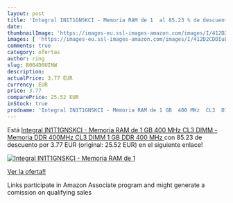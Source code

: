 ```yaml
---
layout: post
title: 'Integral IN1T1GNSKCI - Memoria RAM de 1  al 85.23 % de descuento'
date: 
thumbnailImage: 'https://images-eu.ssl-images-amazon.com/images/I/412D2CDDIuL._SL200_.jpg'
images: [ 'https://images-eu.ssl-images-amazon.com/images/I/412D2CDDIuL._SL200_.jpg' ]
comments: true
category: ofertas
author: ring
slug: B004D0UINW
description:
actualPrice: 3.77 EUR
currency: EUR
price: 3.77
comparePrice: 25.52 EUR
inStock: true
prodname: 'Integral IN1T1GNSKCI - Memoria RAM de 1 GB  400 MHz  CL3  DIMM - Memoria  DDR  400MHz  CL3  DIMM  1 GB  DDR  400 MHz '
---
```


Está [Integral IN1T1GNSKCI - Memoria RAM de 1 GB  400 MHz  CL3  DIMM - Memoria  DDR  400MHz  CL3  DIMM  1 GB  DDR  400 MHz ](https://www.amazon.es/dp/B004D0UINW/?tag=tolees-21) con 85.23 de descuento por 3.77 EUR (original: 25.52 EUR) en el siguiente enlace!

[![Integral IN1T1GNSKCI - Memoria RAM de 1 ](https://images-eu.ssl-images-amazon.com/images/I/412D2CDDIuL._SL200_.jpg)](https://www.amazon.es/dp/B004D0UINW/?tag=tolees-21)

[Ver la oferta!!](https://www.amazon.es/dp/B004D0UINW/?tag=tolees-21)

Links participate in Amazon Associate program and might generate a comission on qualifying sales


